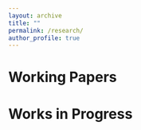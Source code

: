 ```yaml
---
layout: archive
title: ""
permalink: /research/
author_profile: true
---
```


Working Papers
======






Works in Progress
======